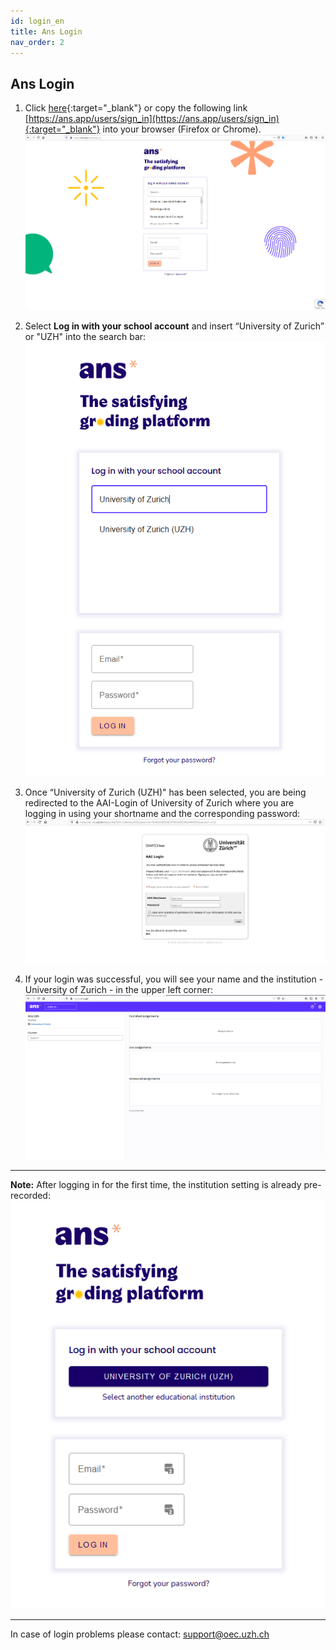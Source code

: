 ```yaml
---
id: login_en
title: Ans Login
nav_order: 2
---
```


## Ans Login

1. Click [here](https://ans.app/users/sign_in){:target="_blank"} or copy the following link [https://ans.app/users/sign_in](https://ans.app/users/sign_in){:target="_blank"} into your browser (Firefox or Chrome).
[![Login-WAYF](assets/login-wayf.png)](assets/login-wayf.png)

1. Select **Log in with your school account** and insert “University of Zurich” or "UZH" into the search bar:     
[![Login-UZH](assets/login-uzh.png)](assets/login-uzh.png)

1. Once “University of Zurich (UZH)" has been selected, you are being redirected to the AAI-Login of University of Zurich where you are logging in using your shortname and the corresponding password:
[![Login-AAI](assets/login-aai.png)](assets/login-aai.png)

1. If your login was successful, you will see your name and the institution - University of Zurich - in the upper left corner:
[![Login-Start](assets/login-start.png)](assets/login-start.png)

***


**Note:** After logging in for the first time, the institution setting is already pre-recorded:
[![Login-Return](assets/login-return.png)](assets/login-return.png)


***

In case of login problems please contact: [support@oec.uzh.ch](mailto:support@oec.uzh.ch)
